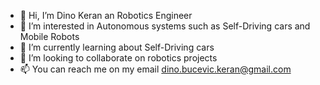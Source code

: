 - 👋 Hi, I’m Dino Keran an Robotics Engineer
- 👀 I’m interested in Autonomous systems such as Self-Driving cars and Mobile Robots
- 🌱 I’m currently learning about Self-Driving cars 
- 💞️ I’m looking to collaborate on robotics projects
- 📫 You can reach me on my email dino.bucevic.keran@gmail.com
